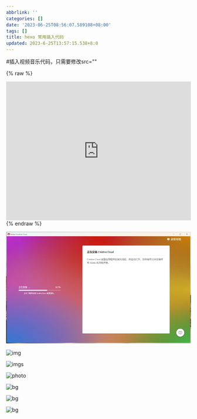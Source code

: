 ```yaml
---
abbrlink: ''
categories: []
date: '2023-06-25T08:56:07.589108+08:00'
tags: []
title: hexo 常用插入代码
updated: 2023-6-25T13:57:15.538+8:0
---
```

#插入视频音乐代码，只需要修改src=""

{% raw %}
<div style="position: relative; width: 100%; height: 0; padding-bottom: 75%;"><iframe 
src="https://www.bilibili.com/video/BV13u411o7UU/?share_source=copy_web&vd_source=84a588f3376c1d624d2ba365661e6abc" scrolling="no" border="0" 
frameborder="no" framespacing="0" allowfullscreen="true" style="position: absolute; width: 100%; 
height: 100%; left: 0; top: 0;"> </iframe></div>
{% endraw %}

![1](/source/img/photoshopbata.png)

![img](https://img.99shopla.com/ph.png)

![imgs](https://img.99shopla.com/ai.jpg)

![photo](https://img.99shopla.com/1122.png)

![bg](https://bg.99shopla.com/bg.png)

![bg](https://bg.99shopla.com/fm.png)

![bg](https://bg.99shopla.com/my.png)
